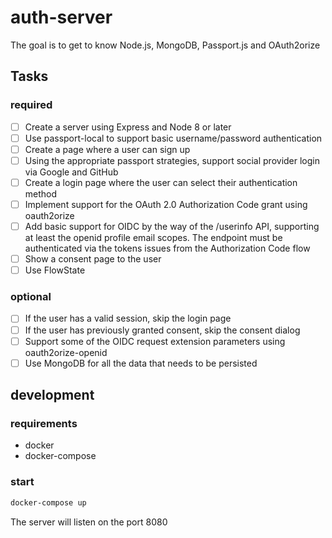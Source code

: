 # auth-server

The goal is to get to know Node.js, MongoDB, Passport.js and OAuth2orize

## Tasks

### required

- [ ] Create a server using Express and Node 8 or later
- [ ] Use passport-local to support basic username/password authentication
- [ ] Create a page where a user can sign up
- [ ] Using the appropriate passport strategies, support social provider login via Google and GitHub
- [ ] Create a login page where the user can select their authentication method
- [ ] Implement support for the OAuth 2.0 Authorization Code grant using oauth2orize
- [ ] Add basic support for OIDC by the way of the /userinfo API, supporting at least the openid profile email scopes. The endpoint must be authenticated via the tokens issues from the Authorization Code flow
- [ ] Show a consent page to the user
- [ ] Use FlowState

### optional

- [ ] If the user has a valid session, skip the login page
- [ ] If the user has previously granted consent, skip the consent dialog
- [ ] Support some of the OIDC request extension parameters using oauth2orize-openid
- [ ] Use MongoDB for all the data that needs to be persisted

## development

### requirements

- docker
- docker-compose

### start

```sh
docker-compose up
```

The server will listen on the port 8080